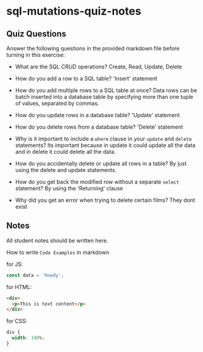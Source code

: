 # sql-mutations-quiz-notes

## Quiz Questions

Answer the following questions in the provided markdown file before turning in this exercise:

- What are the SQL _CRUD_ operations?
  Create, Read, Update, Delete

- How do you add a row to a SQL table?
  'Insert' statement

- How do you add multiple rows to a SQL table at once?
  Data rows can be batch inserted into a database table by specifying more than one tuple of values, separated by commas.

- How do you update rows in a database table?
  'Update' statement

- How do you delete rows from a database table?
  'Delete' statement

- Why is it important to include a `where` clause in your `update` and `delete` statements?
  Its important because in update it could update all the data and in delete it could delete all the data.

- How do you accidentally delete or update all rows in a table?
  By just using the delete and update statements.

- How do you get back the modified row without a separate `select` statement?
  By using the 'Returning' clause

- Why did you get an error when trying to delete certain films?
  They dont exist

## Notes

All student notes should be written here.

How to write `Code Examples` in markdown

for JS:

```javascript
const data = 'Howdy';
```

for HTML:

```html
<div>
  <p>This is text content</p>
</div>
```

for CSS:

```css
div {
  width: 100%;
}
```
